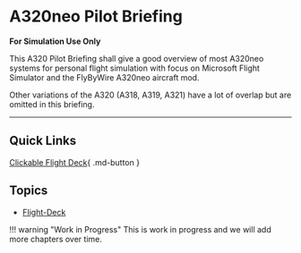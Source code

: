 # A320neo Pilot Briefing

**For Simulation Use Only**

This A320 Pilot Briefing shall give a good overview of most A320neo
systems for personal flight simulation with focus on Microsoft Flight
Simulator and the FlyByWire A320neo aircraft mod.

Other variations of the A320 (A318, A319, A321) have a lot of overlap
but are omitted in this briefing.

---

## Quick Links

[Clickable Flight Deck](flight-deck/index.md){ .md-button }

##  Topics

- [Flight-Deck](flight-deck/index.md)
<!--- [ECAM](ecam/index.md)-->
<!--- [PFD](pfd/index.md)-->
<!--- [ND](nd/index.md)-->
<!--- [MCDU](mcdu/index.md)-->

!!! warning "Work in Progress"
    This is work in progress and we will add more chapters over time.
